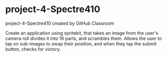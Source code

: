 # project-4-Spectre410
project-4-Spectre410 created by GitHub Classroom

Create an application using spritekit, that takes an image from the user's camera roll divides it into 16 parts, and scrambles them.
Allows the user to tap on sub-images to swap their position, and when they tap the submit button, checks for victory.
